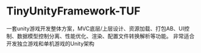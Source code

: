 # TinyUnityFramework-TUF
一套unity游戏开发整体方案，MVC底层/上层设计、资源加载、打包AB、UI控制、数据模型控制分离、性能优化、渲染、配置文件转换解析等功能。
非常适合开发独立游戏和单机游戏的Unity架构

